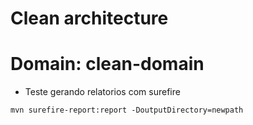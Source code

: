 # Clean architecture

# Domain: clean-domain



* Teste gerando relatorios com surefire

``` 
mvn surefire-report:report -DoutputDirectory=newpath

